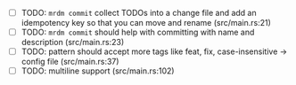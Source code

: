 - [ ] TODO: `mrdm commit` collect TODOs into a change file and add an idempotency key so that you can move and rename (src/main.rs:21)
- [ ] TODO: `mrdm commit` should help with committing with name and description (src/main.rs:23)
- [ ] TODO: pattern should accept more tags like feat, fix, case-insensitive -> config file (src/main.rs:37)
- [ ] TODO: multiline support (src/main.rs:102)
